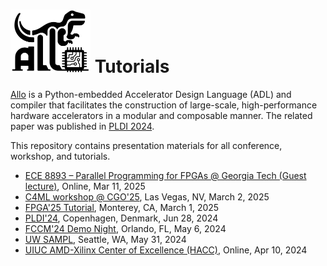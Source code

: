 <!--- Copyright Allo authors. All Rights Reserved. -->
<!--- SPDX-License-Identifier: Apache-2.0  -->

<img src="allo-icon.png" width=128/> Tutorials
==============================================================================

[Allo](https://github.com/cornell-zhang/allo) is a Python-embedded Accelerator Design Language (ADL) and compiler that facilitates the construction of large-scale, high-performance hardware accelerators in a modular and composable manner. The related paper was published in [PLDI 2024](https://dl.acm.org/doi/10.1145/3656401).

This repository contains presentation materials for all conference, workshop, and tutorials.

* [ECE 8893 – Parallel Programming for FPGAs @ Georgia Tech (Guest lecture)](https://sharclab.ece.gatech.edu/teaching/2025-spring-fpga/), Online, Mar 11, 2025
* [C4ML workshop @ CGO'25](https://www.c4ml.org/c4ml-2025), Las Vegas, NV, March 2, 2025
* [FPGA'25 Tutorial](https://www.isfpga.org/workshops-tutorials/#t1), Monterey, CA, March 1, 2025
* [PLDI'24](https://pldi24.sigplan.org/program/program-pldi-2024/), Copenhagen, Denmark, Jun 28, 2024
* [FCCM'24 Demo Night](https://www.fccm.org/call-for-demo-2024/), Orlando, FL, May 6, 2024
* [UW SAMPL](https://sampl.cs.washington.edu/talks.html), Seattle, WA, May 31, 2024
* [UIUC AMD-Xilinx Center of Excellence (HACC)](https://xilinx-center.csl.illinois.edu/), Online, Apr 10, 2024